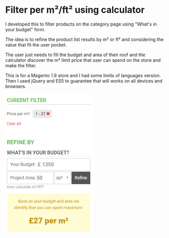 # Filter per m²/ft² using calculator

I developed this to filter products on the category page using "What's in your budget" form.

The idea is to refine the product list results by m² or ft² and considering the value that fit the user pocket.

The user just needs to fill the budget and area of their roof and the calculator discover the m² limit price that user can spend on the store and make the filter.

This is for a Magento 1.9 store and I had some limits of languages version. Then I used jQuery and ES5 to guarantee that will works on all devices and browsers.

![The print of sidebar with m²/ft² calculator filter](https://github.com/rafaelperozin/filter-calculator/blob/master/filter-calculator-prnt.png)
